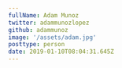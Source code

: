 ```yaml
---
fullName: Adam Munoz
twitter: adammunozlopez
github: adammunoz
image: '/assets/adam.jpg'
posttype: person
date: 2019-01-10T08:04:31.645Z
---
```

